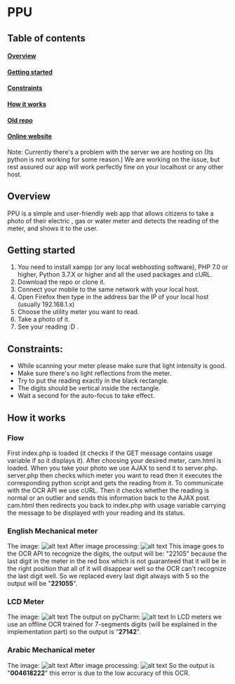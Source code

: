 # PPU
## Table of contents
#### [Overview](https://github.com/eng-OmarAdel/PPU/blob/master/README.md#overview)
#### [Getting started](https://github.com/eng-OmarAdel/PPU/blob/master/README.md#getting-started)
#### [Constraints](https://github.com/eng-OmarAdel/PPU/blob/master/README.md#constraints)
#### [How it works](https://github.com/eng-OmarAdel/PPU/blob/master/README.md#how-it-works)
#### [Old repo](https://github.com/OmarAliAbdelNaby/ImageProcessing)
#### [Online website](http://pputest.tk/)
Note: Currently there's a problem with the server we are hosting on (Its python is not working for some reason.) We are working on the issue, but rest assured our app will work perfectly fine on your localhost or any other host.
## Overview
PPU is a simple and user-friendly web app that allows citizens to take a photo of their electric ,
gas or water meter and detects the reading of the meter, and shows it to the user.
## Getting started
1. You need to install xampp (or any local webhosting software), PHP 7.0 or higher, Python 3.7.X or higher and all the used packages and cURL.
2. Download the repo or clone it.
3. Connect your mobile to the same network with your local host.
4. Open Firefox then type in the address bar the IP of your local host (usually 192.168.1.x)
5. Choose the utility meter you want to read.
6. Take a photo of it.
7. See your reading :D .
## Constraints:
- While scanning your meter please make sure that light intensity is good.
- Make sure there&#39;s no light reflections from the meter.
- Try to put the reading exactly in the black rectangle.
- The digits should be vertical inside the rectangle.
- Wait a second for the auto-focus to take effect.
## How it works
### Flow
First index.php is loaded (it checks if the GET message contains usage variable if so it displays it).
After choosing your desired meter, cam.html is loaded. When you take your photo we use AJAX to send it to server.php.
server.php then checks which meter you want to read then it executes the corresponding python script and gets the reading from it. To communicate with the OCR API we use cURL. Then it checks whether the reading is normal or an outlier and sends this information back to the AJAX post. cam.html then redirects you back to index.php with usage variable carrying the message to be displayed with your reading and its status.
### English Mechanical meter
The image:
![alt text](https://github.com/eng-OmarAdel/PPU/tree/master/images/example1.jpg)
After image processing:
![alt text](https://github.com/eng-OmarAdel/PPU/tree/master/images/example1_mainOutput.jpg)
This image goes to the OCR API to recognize the digits, the output will be: "22105" because the last digit in the meter in the red box which is not guaranteed that it will be in the right position that all of it will disappear well so the OCR can't recognize the last digit well. So we replaced every last digit always with 5 so the output will be "**221055**".
### LCD Meter
The image:
![alt text](https://github.com/eng-OmarAdel/PPU/tree/master/images/example22_6.jpg)
The output on pyCharm:
![alt text](https://github.com/eng-OmarAdel/PPU/tree/master/images/example22_6.jpg)
In LCD meters we use an offline OCR trained for 7-segments digits (will be explained in the implementation part) so the output is "**27142**".
### Arabic Mechanical meter
The image:
![alt text](https://github.com/eng-OmarAdel/PPU/tree/master/images/arabic.jpg)
After image processing:
![alt text](https://github.com/eng-OmarAdel/PPU/tree/master/images/mainOutput_arabic.jpg)
So the output is "**004618222**" this error is due to the low accuracy of this OCR.
